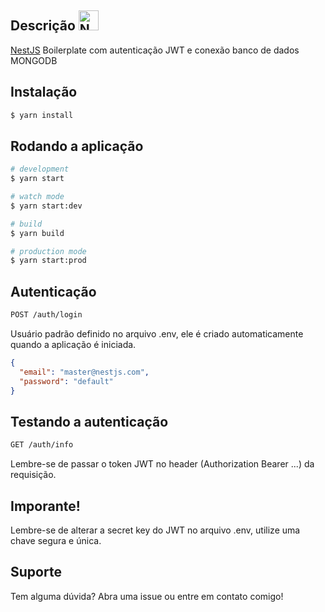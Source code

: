 ## Descrição <a href="http://nestjs.com/" target="blank"><img src="https://nestjs.com/img/logo-small.svg" width="32" alt="Nest Logo" /></a>

[NestJS](https://github.com/nestjs/nest) Boilerplate com autenticação JWT e conexão banco de dados MONGODB

## Instalação

```bash
$ yarn install
```

## Rodando a aplicação

```bash
# development
$ yarn start

# watch mode
$ yarn start:dev

# build
$ yarn build

# production mode
$ yarn start:prod
```

## Autenticação
```bash
POST /auth/login
```

Usuário padrão definido no arquivo .env, ele é criado automaticamente quando a aplicação é iniciada.
```json
{
  "email": "master@nestjs.com",
  "password": "default"
}
```

## Testando a autenticação

```bash
GET /auth/info
```
Lembre-se de passar o token JWT no header (Authorization Bearer ...) da requisição.

## Imporante!
Lembre-se de alterar a secret key do JWT no arquivo .env, utilize uma chave segura e única.

## Suporte

Tem alguma dúvida? Abra uma issue ou entre em contato comigo!

